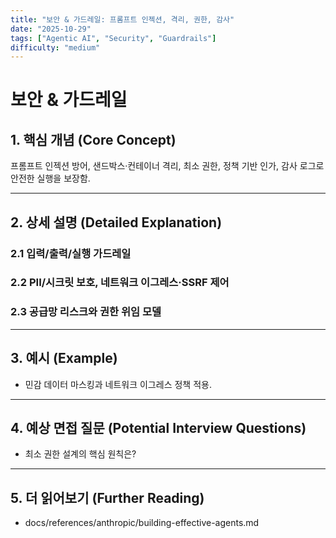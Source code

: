 ```yaml
---
title: "보안 & 가드레일: 프롬프트 인젝션, 격리, 권한, 감사"
date: "2025-10-29"
tags: ["Agentic AI", "Security", "Guardrails"]
difficulty: "medium"
---
```


# 보안 & 가드레일

## 1. 핵심 개념 (Core Concept)

프롬프트 인젝션 방어, 샌드박스·컨테이너 격리, 최소 권한, 정책 기반 인가, 감사 로그로 안전한 실행을 보장함.

---

## 2. 상세 설명 (Detailed Explanation)

### 2.1 입력/출력/실행 가드레일
### 2.2 PII/시크릿 보호, 네트워크 이그레스·SSRF 제어
### 2.3 공급망 리스크와 권한 위임 모델

---

## 3. 예시 (Example)

- 민감 데이터 마스킹과 네트워크 이그레스 정책 적용.

---

## 4. 예상 면접 질문 (Potential Interview Questions)

- 최소 권한 설계의 핵심 원칙은?

---

## 5. 더 읽어보기 (Further Reading)

- docs/references/anthropic/building-effective-agents.md

